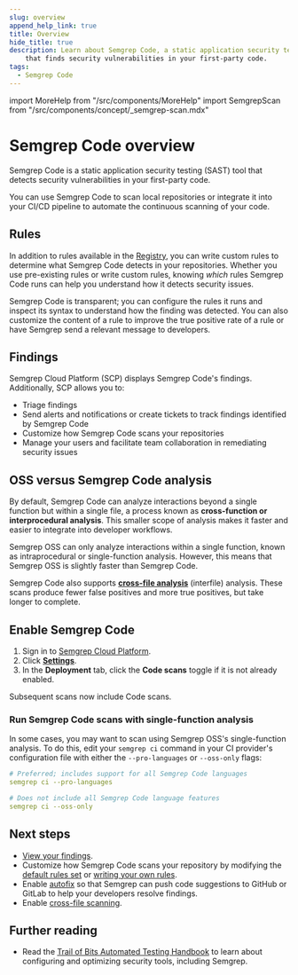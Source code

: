 ```yaml
---
slug: overview
append_help_link: true
title: Overview
hide_title: true
description: Learn about Semgrep Code, a static application security testing (SAST) tool |
    that finds security vulnerabilities in your first-party code.
tags:
  - Semgrep Code
---
```


import MoreHelp from "/src/components/MoreHelp"
import SemgrepScan from "/src/components/concept/_semgrep-scan.mdx"

# Semgrep Code overview

Semgrep Code is a static application security testing (SAST) tool that detects security vulnerabilities in your first-party code.

You can use Semgrep Code to scan local repositories or integrate it into your CI/CD pipeline to automate the continuous scanning of your code.

## Rules

<SemgrepScan />

In addition to rules available in the [Registry](https://semgrep.dev/r), you can write custom rules to determine what Semgrep Code detects in your repositories. Whether you use pre-existing rules or write custom rules, knowing *which* rules Semgrep Code runs can help you understand how it detects security issues.

Semgrep Code is transparent; you can configure the rules it runs and inspect its syntax to understand how the finding was detected. You can also customize the content of a rule to improve the true positive rate of a rule or have Semgrep send a relevant message to developers.

## Findings

Semgrep Cloud Platform (SCP) displays Semgrep Code's findings. Additionally, SCP allows you to:

* Triage findings
* Send alerts and notifications or create tickets to track findings identified by Semgrep Code
* Customize how Semgrep Code scans your repositories
* Manage your users and facilitate team collaboration in remediating security issues

## OSS versus Semgrep Code analysis

By default, Semgrep Code can analyze interactions beyond a single function but within a single file, a process known as **cross-function or interprocedural analysis**. This smaller scope of analysis makes it faster and easier to integrate into developer workflows.

Semgrep OSS can only analyze interactions within a single function, known as intraprocedural or single-function analysis. However, this means that Semgrep OSS is slightly faster than Semgrep Code. <!-- can we have a stat for this -->

Semgrep Code also supports **[cross-file analysis](/semgrep-code/semgrep-pro-engine-intro/)** (interfile) analysis. These scans produce fewer false positives and more true positives, but take longer to complete.

## Enable Semgrep Code

1. Sign in to [<i class="fas fa-external-link fa-xs"></i> Semgrep Cloud Platform](https://semgrep.dev/login).
1. Click **[Settings](https://semgrep.dev/orgs/-/settings)**.
1. In the **Deployment** tab, click the **<i class="fa-solid fa-toggle-large-on"></i> Code scans** toggle if it is not already enabled.

Subsequent scans now include Code scans.

### Run Semgrep Code scans with single-function analysis

In some cases, you may want to scan using Semgrep OSS's single-function analysis. To do this, edit your `semgrep ci` command in your CI provider's configuration file with either the `--pro-languages` or `--oss-only` flags:

```yaml
# Preferred; includes support for all Semgrep Code languages
semgrep ci --pro-languages

# Does not include all Semgrep Code language features
semgrep ci --oss-only
```


## Next steps

- [View your findings](/semgrep-code/findings).
- Customize how Semgrep Code scans your repository by modifying the [default rules set](https://semgrep.dev/p/default) or [writing your own rules](/semgrep-code/editor/#jumpstart-rule-writing-using-existing-rules).
- Enable [autofix](/writing-rules/autofix) so that Semgrep can push code suggestions to GitHub or GitLab to help your developers resolve findings.
- Enable [cross-file scanning](/semgrep-code/semgrep-pro-engine-intro/).

## Further reading

- Read the [Trail of Bits Automated Testing Handbook](https://appsec.guide/) to learn about configuring and optimizing security tools, including Semgrep.


<MoreHelp />
